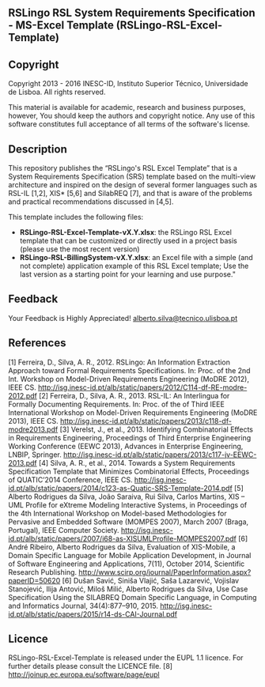 ## RSLingo RSL System Requirements Specification - MS-Excel Template (RSLingo-RSL-Excel-Template)

Copyright
--------------------------------------------------------------------------------------
Copyright 2013 - 2016 INESC-ID, Instituto Superior Técnico, Universidade de Lisboa. All rights reserved.

This material is available for academic, research and business purposes, however, You should keep the authors and copyright notice.
Any use of this software constitutes full acceptance of all terms of the software's license.

Description
--------------------------------------------------------------------------------------
This repository publishes the “RSLingo's RSL Excel Template” that is a System Requirements Specification (SRS) template based on the multi-view architecture and inspired on the design of several former languages such as RSL-IL [1,2], XIS* [5,6] and SilabREQ [7], and that is aware of the problems and practical recommendations discussed in [4,5].

This template includes the following files:
* **RSLingo-RSL-Excel-Template-vX.Y.xlsx**: the RSLingo RSL Excel template that can be customized or directly used in a project basis (please use the most recent version)
* **RSLingo-RSL-BillingSystem-vX.Y.xlsx**: an Excel file with a simple (and not complete) application example of this RSL Excel template; Use the last version as a starting point for your learning and use purpose."

Feedback
--------------------------------------------------------------------------------------
Your Feedback is Highly Appreciated!
alberto.silva@tecnico.ulisboa.pt

References
--------------------------------------------------------------------------------------
[1]	Ferreira, D., Silva, A. R., 2012. RSLingo: An Information Extraction Approach toward Formal Requirements Specifications. In: Proc. of the 2nd Int. Workshop on Model-Driven Requirements Engineering (MoDRE 2012), IEEE CS. http://isg.inesc-id.pt/alb/static/papers/2012/C114-df-RE-modre-2012.pdf 
[2]	Ferreira, D., Silva, A. R., 2013. RSL-IL: An Interlingua for Formally Documenting Requirements. In: Proc. of the of Third IEEE International Workshop on Model-Driven Requirements Engineering (MoDRE 2013), IEEE CS. http://isg.inesc-id.pt/alb/static/papers/2013/c118-df-modre2013.pdf
[3]	Verelst, J., et al., 2013. Identifying Combinatorial Effects in Requirements Engineering, Proceedings of Third Enterprise Engineering Working Conference (EEWC 2013), Advances in Enterprise Engineering, LNBIP, Springer. http://isg.inesc-id.pt/alb/static/papers/2013/c117-jv-EEWC-2013.pdf
[4]	Silva, A. R., et al., 2014. Towards a System Requirements Specification Template that Minimizes Combinatorial Effects, Proceedings of QUATIC’2014 Conference, IEEE CS. http://isg.inesc-id.pt/alb/static/papers/2014/c123-as-Quatic-SRS-Template-2014.pdf
[5]	Alberto Rodrigues da Silva, João Saraiva, Rui Silva, Carlos Martins, XIS – UML Profile for eXtreme Modeling Interactive Systems, in Proceedings of the 4th International Workshop on Model-based Methodologies for Pervasive and Embedded Software (MOMPES 2007), March 2007 (Braga, Portugal), IEEE Computer Society. http://isg.inesc-id.pt/alb/static/papers/2007/i68-as-XISUMLProfile-MOMPES2007.pdf
[6]	André Ribeiro, Alberto Rodrigues da Silva, Evaluation of XIS-Mobile, a Domain Specific Language for Mobile Application Development, in Journal of Software Engineering and Applications, 7(11), October 2014, Scientific Research Publishing. http://www.scirp.org/journal/PaperInformation.aspx?paperID=50620 
[6]	Dušan Savić, Siniša Vlajić, Saša Lazarević, Vojislav Stanojević, Ilija Antović, Miloš Milić, Alberto Rodrigues da Silva, Use Case Specification Using the SILABREQ Domain Specific Language, in Computing and Informatics Journal, 34(4):877–910, 2015. http://isg.inesc-id.pt/alb/static/papers/2015/r14-ds-CAI-Journal.pdf

Licence
--------------------------------------------------------------------------------------
RSLingo-RSL-Excel-Template is released under the EUPL 1.1 licence.
For further details please consult the LICENCE file. 
[8]	http://joinup.ec.europa.eu/software/page/eupl 
